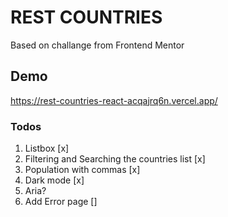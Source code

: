 # REST COUNTRIES

Based on challange from Frontend Mentor

## Demo

https://rest-countries-react-acqajrq6n.vercel.app/

### Todos

1. Listbox [x]
1. Filtering and Searching the countries list [x]
1. Population with commas [x]
1. Dark mode [x]
1. Aria?
1. Add Error page []